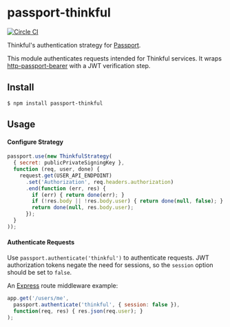 # passport-thinkful
[![Circle CI](https://circleci.com/gh/Thinkful/passport-thinkful.svg?style=shield)](https://circleci.com/gh/Thinkful/passport-thinkful)

Thinkful's authentication strategy for [Passport](http://passportjs.org/).

This module authenticates requests intended for Thinkful services. It wraps [http-passport-bearer](//github.com/jaredhanson/passport-http-bearer) with a JWT verification step.

## Install

    $ npm install passport-thinkful

## Usage

#### Configure Strategy

```javascript
passport.use(new ThinkfulStrategy(
  { secret: publicPrivateSigningKey },
  function (req, user, done) {
    request.get(USER_API_ENDPOINT)
      .set('Authorization', req.headers.authorization)
      .end(function (err, res) {
        if (err) { return done(err); }
        if (!res.body || !res.body.user) { return done(null, false); }
        return done(null, res.body.user);
      });
  }
));
```

#### Authenticate Requests

Use `passport.authenticate('thinkful')` to authenticate requests. JWT authorization tokens negate the need for sessions, so the `session` option should be set to `false`.

An [Express](http://expressjs.com/) route middleware example:

```javascript
app.get('/users/me',
  passport.authenticate('thinkful', { session: false }),
  function(req, res) { res.json(req.user); }
);
